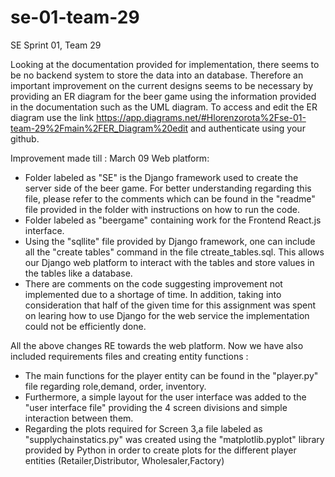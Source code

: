 # se-01-team-29
SE Sprint 01, Team 29

Looking at the documentation provided for implementation, there seems to be no backend system to store the data into an database. Therefore an important improvement on the current designs seems to be necessary by providing an ER diagram for the beer game using the information provided in the documentation such as the UML diagram. To access and edit the ER diagram use the link https://app.diagrams.net/#Hlorenzorota%2Fse-01-team-29%2Fmain%2FER_Diagram%20edit and authenticate using your github. 

Improvement made till : March 09
Web platform:
- Folder labeled as "SE" is the Django framework used to create the server side of the beer game. For better understanding regarding this file, please refer to the comments which can be found in the "readme" file provided in the folder with instructions on how to run the code. 
- Folder labeled as "beergame" containing work for the Frontend React.js interface.
- Using the "sqllite" file provided by Django framework, one can include all the "create tables" command in the file ctreate_tables.sql. This allows our Django web platform to interact with the tables and store values in the tables like a database. 
- There are comments on the code suggesting improvement not implemented due to a shortage of time. In addition, taking into consideration that half of the given time for this assignment was spent on learing how to use Django for the web service the implementation could not be efficiently done.


All the above changes RE towards the web platform. Now we have also included requirements files and creating entity functions :
- The main functions for the player entity can be found in the "player.py" file regarding role,demand, order, inventory.
- Furthermore, a simple layout for the user interface was added to the "user interface file" providing the 4 screen divisions and simple interaction between them.
- Regarding the plots required for Screen 3,a file labeled as "supplychainstatics.py" was created using the "matplotlib.pyplot" library provided by Python in order to create plots for the different player entities (Retailer,Distributor, Wholesaler,Factory)

 
